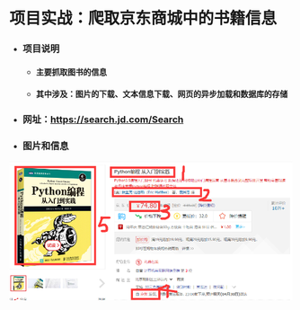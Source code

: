 # 项目实战：爬取京东商城中的书籍信息

- ### 项目说明
    - #### **主要抓取图书的信息**
    - #### **其中涉及：图片的下载、文本信息下载、网页的异步加载和数据库的存储**

- ### 网址：https://search.jd.com/Search
- ### 图片和信息
![图片信息.png](https://github.com/GoFisher/jdspider/raw/master/res/info.png)

